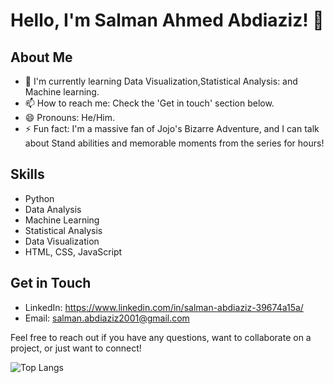 # Hello, I'm Salman Ahmed Abdiaziz! 👋

## About Me

- 🌱 I'm currently learning Data Visualization,Statistical Analysis: and Machine learning.
- 📫 How to reach me: Check the 'Get in touch' section below.
- 😄 Pronouns: He/Him.
- ⚡ Fun fact: I'm a massive fan of Jojo's Bizarre Adventure, and I can talk about Stand abilities and memorable moments from the series for hours!

## Skills

- Python
- Data Analysis
- Machine Learning
- Statistical Analysis
- Data Visualization
- HTML, CSS, JavaScript

## Get in Touch

- LinkedIn: https://www.linkedin.com/in/salman-abdiaziz-39674a15a/
- Email: salman.abdiaziz2001@gmail.com

Feel free to reach out if you have any questions, want to collaborate on a project, or just want to connect!


![Top Langs](https://github-readme-stats.vercel.app/api/top-langs/?username=SalAbdiaziz01&layout=compact)

